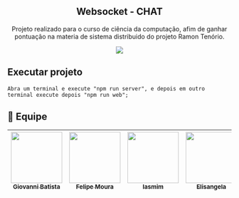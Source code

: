 <p align="center">
  <h2 align="center">
    Websocket - CHAT
  </h2>
  <p align="center">
    Projeto realizado para o curso de ciência da computação, afim de ganhar pontuação na materia de sistema distribuido do projeto Ramon Tenório.
  </p>
</p>

<p align="center">
  <img src="https://i.imgur.com/sKZSxdA.png"/>
</p>

## Executar projeto

    Abra um terminal e execute "npm run server", e depois em outro terminal execute depois "npm run web";

## :stars: Equipe

| [<img src="https://i.imgur.com/SPQaRG2.jpg" width="115"><br><sub>Giovanni Batista</sub>](https://github.com/Gioestevam) | [<img src="https://i.imgur.com/VnK0AAK.jpg" width="115"><br><sub>Felipe Moura</sub>](#) | [<img src="https://i.imgur.com/SIX4MWx.jpg" width="115"><br><sub>Iasmim</sub>](#) | [<img src="https://i.imgur.com/WVyFjk6.jpg" width="115"><br><sub>Elisangela</sub>](#) | [<img src="https://i.imgur.com/b0hK35V.jpg" width="115"><br><sub>Davi Lima</sub>](#) |
| :-------------------------------------------------------------------------------------------------------------------------------------------------------------------------------------------: | :-----------------------------------------------------------------------------------------------------------------------------------------------------------------------------------: | :-----------------------------------------------------------------------------------------------------------------------------------------------------------------------------------------: | :-----------------------------------------------------------------------------------------------------------------------------------------------------------------------------------: | :-------------------------------------------------------------------------------------------------------------------------------------------------------------------------------: |
